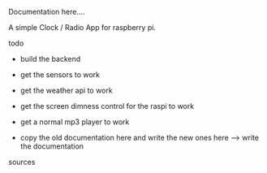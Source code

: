  Documentation here....

A simple Clock / Radio App for raspberry pi.

 todo 

 * build the backend 

 * get the sensors to work

 * get the weather api to work

 * get the screen dimness control for the raspi to work

 * get a normal mp3 player to work

 * copy the old documentation here and write the new ones here --> write the documentation


 sources